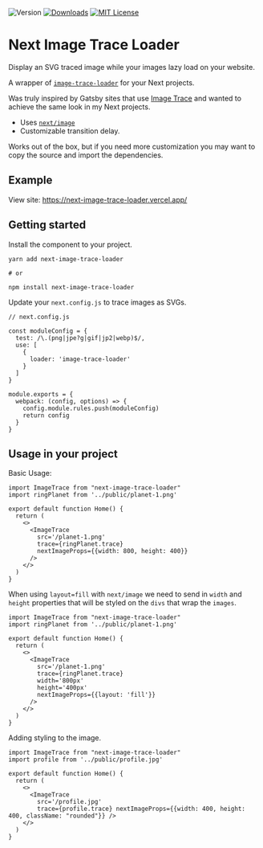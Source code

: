 ![Version](https://img.shields.io/badge/version-1.0.1-blue)
[![Downloads](https://img.shields.io/npm/dm/next-image-trace-loader.svg)](http://npm-stat.com/charts.html?package=next-image-trace-loader&from=2015-08-01)
[![MIT License](https://img.shields.io/npm/l/next-image-trace-loader.svg)](http://opensource.org/licenses/MIT)

# Next Image Trace Loader

Display an SVG traced image while your images lazy load on your website.

A wrapper of [`image-trace-loader`](https://github.com/EmilTholin/image-trace-loader) for your Next projects.

Was truly inspired by Gatsby sites that use [Image Trace](https://using-gatsby-image.gatsbyjs.org/traced-svg/) and wanted to achieve the same look in my Next projects.

- Uses [`next/image`](https://nextjs.org/docs/api-reference/next/image)
- Customizable transition delay.

Works out of the box, but if you need more customization you may want to copy the source and import the dependencies.

## Example

View site:
https://next-image-trace-loader.vercel.app/

## Getting started

Install the component to your project.

```
yarn add next-image-trace-loader

# or

npm install next-image-trace-loader
```

Update your `next.config.js` to trace images as SVGs.

```
// next.config.js

const moduleConfig = {
  test: /\.(png|jpe?g|gif|jp2|webp)$/,
  use: [
    {
      loader: 'image-trace-loader'
    }
  ]
}

module.exports = {
  webpack: (config, options) => {
    config.module.rules.push(moduleConfig)
    return config
  }
}
```

## Usage in your project

Basic Usage:

```
import ImageTrace from "next-image-trace-loader"
import ringPlanet from '../public/planet-1.png'

export default function Home() {
  return (
    <>
      <ImageTrace
        src='/planet-1.png'
        trace={ringPlanet.trace}
        nextImageProps={{width: 800, height: 400}}
      />
    </>
  )
}
```

When using `layout=fill` with `next/image` we need to send in `width` and `height` properties that will be styled on the `divs` that wrap the `images`.

```
import ImageTrace from "next-image-trace-loader"
import ringPlanet from '../public/planet-1.png'

export default function Home() {
  return (
    <>
      <ImageTrace
        src='/planet-1.png'
        trace={ringPlanet.trace}
        width='800px'
        height='400px'
        nextImageProps={{layout: 'fill'}}
      />
    </>
  )
}
```

Adding styling to the image.

```
import ImageTrace from "next-image-trace-loader"
import profile from '../public/profile.jpg'

export default function Home() {
  return (
    <>
      <ImageTrace
        src='/profile.jpg'
        trace={profile.trace} nextImageProps={{width: 400, height: 400, className: "rounded"}} />
    </>
  )
}
```
